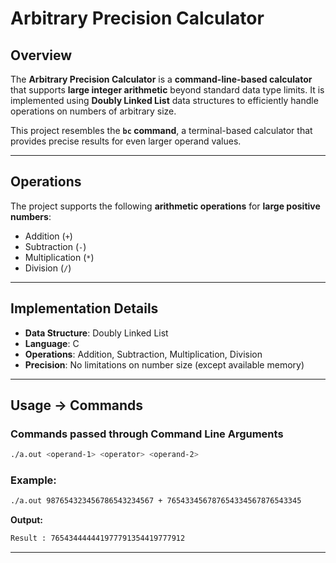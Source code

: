 # Arbitrary Precision Calculator

## **Overview**
The **Arbitrary Precision Calculator** is a **command-line-based calculator** that supports **large integer arithmetic** beyond standard data type limits. It is implemented using **Doubly Linked List** data structures to efficiently handle operations on numbers of arbitrary size.

This project resembles the **`bc` command**, a terminal-based calculator that provides precise results for even larger operand values.

---

## **Operations**
The project supports the following **arithmetic operations** for **large positive numbers**:
- Addition (`+`)
- Subtraction (`-`)
- Multiplication (`*`)
- Division (`/`)

---

## **Implementation Details**
- **Data Structure**: Doubly Linked List  
- **Language**: C  
- **Operations**: Addition, Subtraction, Multiplication, Division  
- **Precision**: No limitations on number size (except available memory)  

---

## **Usage -> Commands**

### **Commands passed through Command Line Arguments**
```bash
./a.out <operand-1> <operator> <operand-2>
```

### **Example:**
```bash
./a.out 987654323456786543234567 + 765433456787654334567876543345
```

**Output:**
```bash
Result : 765434444441977791354419777912
```

---

